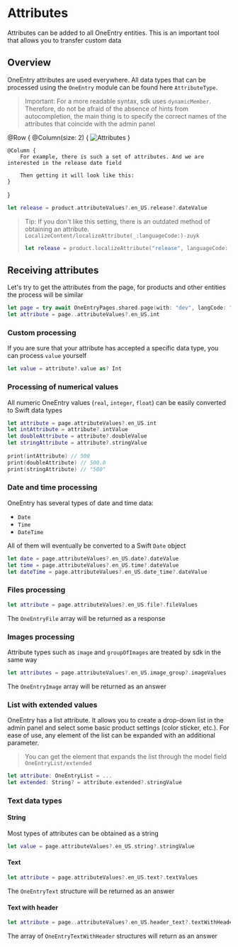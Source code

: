 # Attributes

Attributes can be added to all OneEntry entities. This is an important tool that allows you to transfer custom data

## Overview

OneEntry attributes are used everywhere. All data types that can be processed using the ``OneEntry`` module can be found here ``AttributeType``.

> Important: For a more readable syntax, sdk uses `dynamicMember`. Therefore, do not be afraid of the absence of hints from autocompletion, the main thing is to specify the correct names of the attributes that coincide with the admin panel

@Row {
    @Column(size: 2) {
        ![Attributes](oneentry-attributes)
    }
    
    @Column {
        For example, there is such a set of attributes. And we are interested in the release date field

        Then getting it will look like this:
    }
}

```swift
let release = product.attributeValues?.en_US.release?.dateValue
```

> Tip: If you don't like this setting, there is an outdated method of obtaining an attribute. ``LocalizeContent/localizeAttribute(_:languageCode:)-zuyk``
> ```swift
> let release = product.localizeAttribute("release", languageCode: "en_US")?.dateValue
> ```

## Receiving attributes

Let's try to get the attributes from the page, for products and other entities the process will be similar

```swift
let page = try await OneEntryPages.shared.page(with: "dev", langCode: "en_US")
let attribute = page..attributeValues?.en_US.int
```

### Custom processing

If you are sure that your attribute has accepted a specific data type, you can process `value` yourself

```swift
let value = attribute?.value as? Int
```

### Processing of numerical values

All numeric OneEntry values (`real`, `integer`, `float`) can be easily converted to Swift data types

```swift
let attribute = page.attributeValues?.en_US.int
let intAttribute = attribute?.intValue
let doubleAttribute = attribute?.doubleValue
let stringAttribute = attribute?.stringValue
                        
print(intAttribute) // 500
print(doubleAttribute) // 500.0
print(stringAttribute) // "500"
```

### Date and time processing

OneEntry has several types of date and time data:

- `Date`
- `Time`
- `DateTime`

All of them will eventually be converted to a Swift `Date` object

```swift
let date = page.attributeValues?.en_US.date?.dateValue
let time = page.attributeValues?.en_US.time?.dateValue
let dateTime = page.attributeValues?.en_US.date_time?.dateValue
```

### Files processing

```swift
let attribute = page.attributeValues?.en_US.file?.fileValues
```

The ``OneEntryFile`` array will be returned as a response

### Images processing

Attribute types such as `image` and `groupOfImages` are treated by sdk in the same way

```swift
let attributes = page.attributeValues?.en_US.image_group?.imageValues
```

The ``OneEntryImage`` array will be returned as an answer

### List with extended values

OneEntry has a list attribute. It allows you to create a drop-down list in the admin panel and select some basic product settings (color sticker, etc.). For ease of use, any element of the list can be expanded with an additional parameter.

> You can get the element that expands the list through the model field ``OneEntryList/extended``

```swift
let attribute: OneEntryList = ...
let extended: String? = attribute.extended?.stringValue
```

### Text data types

#### String

Most types of attributes can be obtained as a string

```swift
let value = page.attributeValues?.en_US.string?.stringValue
```

#### Text

```swift
let attribute = page.attributeValues?.en_US.text?.textValues
```

The ``OneEntryText`` structure will be returned as an answer

#### Text with header

```swift
let attribute = page..attributeValues?.en_US.header_text?.textWithHeaderValues
```

The array of ``OneEntryTextWithHeader`` structures will return as an answer
